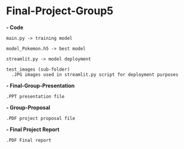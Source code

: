 # Final-Project-Group5

**- Code** 

    main.py -> training model
    
    model_Pokemon.h5 -> best model
    
    streamlit.py -> model deployment
    
    test_images (sub-folder) 
      .JPG images used in streamlit.py script for deployment purposes

**- Final-Group-Presentation**

    .PPT presentation file
    
**- Group-Proposal**

    .PDF project proposal file
    
**- Final Project Report**

    .PDF Final report 
    
  
    
